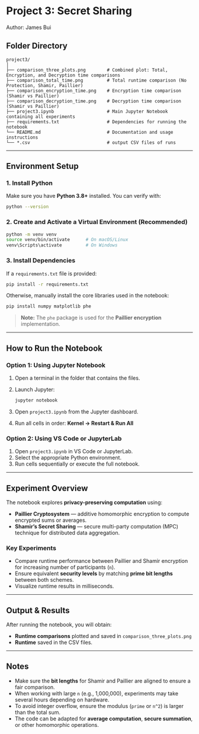 
# Project 3: Secret Sharing

Author: James Bui

## Folder Directory

```
project3/
│
├── comparison_three_plots.png        # Combined plot: Total, Encryption, and Decryption time comparisons
├── comparison_total_time.png         # Total runtime comparison (No Protection, Shamir, Paillier)
├── comparison_encryption_time.png    # Encryption time comparison (Shamir vs Paillier)
├── comparison_decryption_time.png    # Decryption time comparison (Shamir vs Paillier)
├── project3.ipynb                    # Main Jupyter Notebook containing all experiments
├── requirements.txt                  # Dependencies for running the notebook
└── README.md                         # Documentation and usage instructions
└── *.csv                             # output CSV files of runs
```   

---

## Environment Setup

### 1. Install Python

Make sure you have **Python 3.8+** installed. You can verify with:

```bash
python --version
```

### 2. Create and Activate a Virtual Environment (Recommended)

```bash
python -m venv venv
source venv/bin/activate      # On macOS/Linux
venv\Scripts\activate         # On Windows
```

### 3. Install Dependencies

If a `requirements.txt` file is provided:

```bash
pip install -r requirements.txt
```

Otherwise, manually install the core libraries used in the notebook:

```bash
pip install numpy matplotlib phe
```

> **Note:**
> The `phe` package is used for the **Paillier encryption** implementation.
---

## How to Run the Notebook

### Option 1: Using Jupyter Notebook

1. Open a terminal in the folder that contains the files.
2. Launch Jupyter:

   ```bash
   jupyter notebook
   ```
3. Open `project3.ipynb` from the Jupyter dashboard.
4. Run all cells in order:
   **Kernel → Restart & Run All**

### Option 2: Using VS Code or JupyterLab

1. Open `project3.ipynb` in VS Code or JupyterLab.
2. Select the appropriate Python environment.
3. Run cells sequentially or execute the full notebook.

---

## Experiment Overview

The notebook explores **privacy-preserving computation** using:

* **Paillier Cryptosystem** — additive homomorphic encryption to compute encrypted sums or averages.
* **Shamir’s Secret Sharing** — secure multi-party computation (MPC) technique for distributed data aggregation.

### Key Experiments

* Compare runtime performance between Paillier and Shamir encryption for increasing number of participants (`n`).
* Ensure equivalent **security levels** by matching **prime bit lengths** between both schemes.
* Visualize runtime results in milliseconds.

---

## Output & Results

After running the notebook, you will obtain:

* **Runtime comparisons** plotted and saved in `comparison_three_plots.png`
* **Runtime** saved in the CSV files.
---

## Notes

* Make sure the **bit lengths** for Shamir and Paillier are aligned to ensure a fair comparison.
* When working with large `n` (e.g., 1,000,000), experiments may take several hours depending on hardware.
* To avoid integer overflow, ensure the modulus (`prime` or `n^2`) is larger than the total sum.
* The code can be adapted for **average computation**, **secure summation**, or other homomorphic operations.